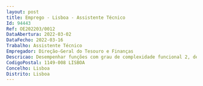 ```yaml
--- 
layout: post
title: Emprego - Lisboa - Assistente Técnico
Id: 94443
Ref: OE202203/0012
DataAbertura: 2022-03-02
DataFecho: 2022-03-16
Trabalho: Assistente Técnico
Empregador: Direção-Geral do Tesouro e Finanças
Descricao: Desempenhar funções com grau de complexidade funcional 2, de acordo com o constante no anexo à LTFP, inerentes à carreira e categoria de Assistente Técnico, nas áreas de atuação da Divisão de Gestão de Recursos da Direção de Serviços Jurídicos e de Coordenação da DGTF, nomeadamente, no âmbito das seguintes atividades a) Assegurar a execução de tarefas na área da gestão de arquivos e expediente, designadamente, ao nível do atendimento presencial e não presencial, de apoio às unidades orgânicas da DGTF e a clientes externos b) Proceder ao tratamento técnico documental, sob orientação, promovendo o acesso integrado à informação arquivística, garantindo apoio nos trabalhos de higienização, classificação, ordenação,acondicionamento, instalação, digitalização e descrição c) Colaborar nos trabalhos de incorporação de documentação produzida na DGTF e proveniente de entidades extintas d) Emitir declarações, certidões, notas de contagem de tempo de serviço e outros documentos, exigidos por lei ou requeridos à DGTF.
CodigoPostal: 1149-008 LISBOA
Concelho: Lisboa
Distrito: Lisboa
--- 
```

